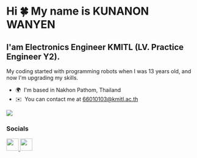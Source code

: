 Hi 🍀 My name is KUNANON WANYEN
===============================

I'am Electronics Engineer KMITL (LV. Practice Engineer Y2).
-----------------------------------------------------------

My coding started with programming robots when I was 13 years old, and now I'm upgrading my skills.

* 🌍  I'm based in Nakhon Pathom, Thailand
* ✉️  You can contact me at [66010103@kmitl.ac.th](mailto:66010103@kmitl.ac.th)
  
<a href="https://www.github.com/EARTHISALWAYSHAPPY" target="_blank" rel="noreferrer"><img
src="https://img.shields.io/github/followers/EARTHISALWAYSHAPPY?logo=github&style=for-the-badge&color=3382ed&labelColor=000000" /></a>

### Socials

<p align="left"> <a href="https://discord.com/users/worldddd" target="_blank" rel="noreferrer"> <picture> <source media="(prefers-color-scheme: dark)" srcset="https://raw.githubusercontent.com/danielcranney/readme-generator/main/public/icons/socials/discord-dark.svg" /> <source media="(prefers-color-scheme: light)" srcset="https://raw.githubusercontent.com/danielcranney/readme-generator/main/public/icons/socials/discord.svg" /> <img src="https://raw.githubusercontent.com/danielcranney/readme-generator/main/public/icons/socials/discord.svg" width="32" height="32" /> </picture> </a> <a href="https://www.github.com/EARTHISALWAYSHAPPY" target="_blank" rel="noreferrer"> <picture> <source media="(prefers-color-scheme: dark)" srcset="https://raw.githubusercontent.com/danielcranney/readme-generator/main/public/icons/socials/github-dark.svg" /> <source media="(prefers-color-scheme: light)" srcset="https://raw.githubusercontent.com/danielcranney/readme-generator/main/public/icons/socials/github.svg" /> <img src="https://raw.githubusercontent.com/danielcranney/readme-generator/main/public/icons/socials/github.svg" width="32" height="32" /> </picture> </a></p>
